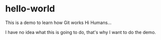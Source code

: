 # hello-world
This is a demo to learn how Git works
Hi Humans...

I have no idea what this is going to do, that's why I want to do the demo.


